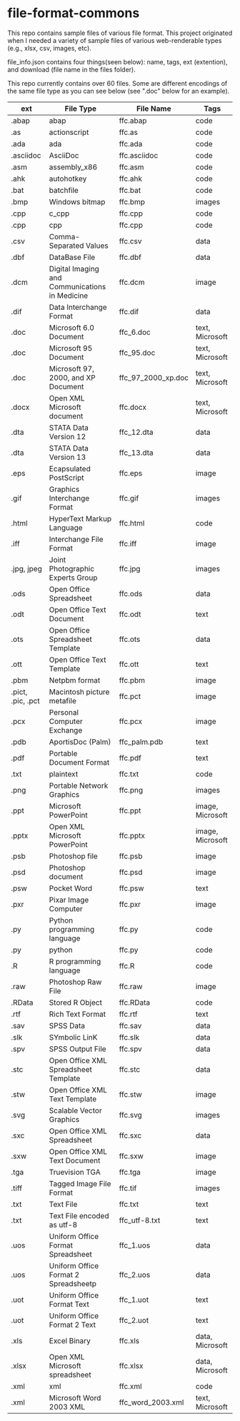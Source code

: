 # file-format-commons
This repo contains sample files of various file format. This project originated when I needed a variety of sample files of various web-renderable types (e.g., xlsx, csv, images, etc).

file_info.json contains four things(seen below): 
    name, tags, ext (extention), and download (file name in the files folder).

This repo currently contains over 60 files. Some are different encodings of the same file type as you can see below (see ".doc" below for an example).

| ext  | File Type              | File Name            |  Tags        |
|------|--------------------------|-------------------|-------------|
| .abap | abap | ffc.abap | code |
| .as | actionscript | ffc.as | code |
| .ada | ada | ffc.ada | code |
| .asciidoc | AsciiDoc | ffc.asciidoc | code |
| .asm | assembly_x86 | ffc.asm | code |
| .ahk | autohotkey | ffc.ahk | code |
| .bat | batchfile | ffc.bat | code |
| .bmp | Windows bitmap | ffc.bmp | images |
| .cpp | c_cpp | ffc.cpp | code |
| .cpp | cpp | ffc.cpp | code |
| .csv | Comma-Separated Values | ffc.csv | data |
| .dbf | DataBase File | ffc.dbf | data |
| .dcm | Digital Imaging and Communications in Medicine | ffc.dcm | image |
| .dif | Data Interchange Format | ffc.dif | data |
| .doc | Microsoft 6.0 Document | ffc_6.doc | text, Microsoft |
| .doc | Microsoft 95 Document | ffc_95.doc | text, Microsoft |
| .doc | Microsoft 97, 2000, and XP Document | ffc_97_2000_xp.doc | text, Microsoft |
| .docx | Open XML Microsoft document | ffc.docx | text, Microsoft |
| .dta | STATA Data Version 12 | ffc_12.dta | data |
| .dta | STATA Data Version 13 | ffc_13.dta | data |
| .eps | Ecapsulated PostScript | ffc.eps | image |
| .gif | Graphics Interchange Format | ffc.gif | images |
| .html | HyperText Markup Language | ffc.html | code |
| .iff | Interchange File Format | ffc.iff | image |
| .jpg, jpeg | Joint Photographic Experts Group | ffc.jpg | images |
| .ods | Open Office Spreadsheet | ffc.ods | data |
| .odt | Open Office Text Document | ffc.odt | text |
| .ots | Open Office Spreadsheet Template | ffc.ots | data |
| .ott | Open Office Text Template | ffc.ott | text |
| .pbm | Netpbm format | ffc.pbm | image |
| .pict, .pic, .pct | Macintosh picture metafile | ffc.pct | image |
| .pcx | Personal Computer Exchange | ffc.pcx | image |
| .pdb | AportisDoc (Palm) | ffc_palm.pdb | text |
| .pdf | Portable Document Format | ffc.pdf | text |
| .txt | plaintext | ffc.txt | code |
| .png | Portable Network Graphics | ffc.png | images |
| .ppt | Microsoft PowerPoint | ffc.ppt | image, Microsoft |
| .pptx | Open XML Microsoft PowerPoint | ffc.pptx | image, Microsoft |
| .psb | Photoshop file | ffc.psb | image |
| .psd | Photoshop document | ffc.psd | image |
| .psw | Pocket Word | ffc.psw | text |
| .pxr | Pixar Image Computer | ffc.pxr | image |
| .py | Python programming language | ffc.py | code |
| .py | python | ffc.py | code |
| .R | R programming language | ffc.R | code |
| .raw | Photoshop Raw File | ffc.raw | image |
| .RData | Stored R Object | ffc.RData | code |
| .rtf | Rich Text Format | ffc.rtf | text |
| .sav | SPSS Data | ffc.sav | data |
| .slk | SYmbolic LinK | ffc.slk | data |
| .spv | SPSS Output File | ffc.spv | data |
| .stc | Open Office XML Spreadsheet Template | ffc.stc | data |
| .stw | Open Office XML Text Template | ffc.stw | image |
| .svg | Scalable Vector Graphics | ffc.svg | images |
| .sxc | Open Office XML Spreadsheet | ffc.sxc | data |
| .sxw | Open Office XML Text Document | ffc.sxw | image |
| .tga | Truevision TGA | ffc.tga | image |
| .tiff | Tagged Image File Format | ffc.tif | images |
| .txt | Text File | ffc.txt | text |
| .txt | Text File encoded as utf-8 | ffc_utf-8.txt | text |
| .uos | Uniform Office Format Spreadsheet | ffc_1.uos | data |
| .uos | Uniform Office Format 2 Spreadsheetp | ffc_2.uos | data |
| .uot | Uniform Office Format Text | ffc_1.uot | text |
| .uot | Uniform Office Format 2 Text | ffc_2.uot | text |
| .xls | Excel Binary | ffc.xls | data, Microsoft |
| .xlsx | Open XML Microsoft spreadsheet | ffc.xlsx | data, Microsoft |
| .xml | xml | ffc.xml | code |
| .xml | Microsoft Word 2003 XML | ffc_word_2003.xml | text, Microsoft |

